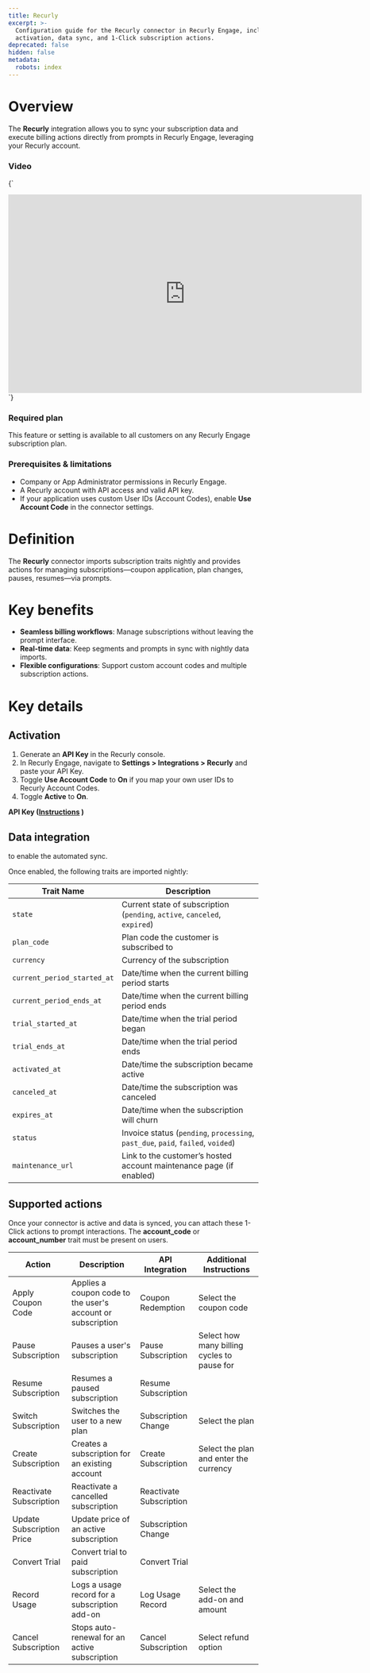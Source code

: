 ```yaml
---
title: Recurly
excerpt: >-
  Configuration guide for the Recurly connector in Recurly Engage, including
  activation, data sync, and 1-Click subscription actions.
deprecated: false
hidden: false
metadata:
  robots: index
---
```

# Overview

The **Recurly** integration allows you to sync your subscription data and execute billing actions directly from prompts in Recurly Engage, leveraging your Recurly account.

### Video

<HTMLBlock>{`
<iframe width="712" height="400" src="https://www.loom.com/embed/46bc074c2ae84fcd8fd55d7b342859d2?sid=d12f25e0-c01d-4ce7-b63c-a6c26f28f83d" frameborder="0" webkitallowfullscreen mozallowfullscreen allowfullscreen></iframe>
`}</HTMLBlock>

### Required plan

This feature or setting is available to all customers on any Recurly Engage subscription plan.<br />

### Prerequisites & limitations

* Company or App Administrator permissions in Recurly Engage.
* A Recurly account with API access and valid API key.
* If your application uses custom User IDs (Account Codes), enable **Use Account Code** in the connector settings.

# Definition

The **Recurly** connector imports subscription traits nightly and provides actions for managing subscriptions—coupon application, plan changes, pauses, resumes—via prompts.<br />

# Key benefits

* **Seamless billing workflows**: Manage subscriptions without leaving the prompt interface.
* **Real-time data**: Keep segments and prompts in sync with nightly data imports.
* **Flexible configurations**: Support custom account codes and multiple subscription actions.

# Key details

## Activation

1. Generate an **API Key** in the Recurly console.
2. In Recurly Engage, navigate to **Settings > Integrations > Recurly** and paste your API Key.
3. Toggle **Use Account Code** to **On** if you map your own user IDs to Recurly Account Codes.
4. Toggle **Active** to **On**.

**API Key ([Instructions](https://docs.recurly.com/docs/api-keys) )**

## Data integration

to enable the automated sync.

Once enabled, the following traits are imported nightly:

| Trait Name                  | Description                                                                      |
| --------------------------- | -------------------------------------------------------------------------------- |
| `state`                     | Current state of subscription (`pending`, `active`, `canceled`, `expired`)       |
| `plan_code`                 | Plan code the customer is subscribed to                                          |
| `currency`                  | Currency of the subscription                                                     |
| `current_period_started_at` | Date/time when the current billing period starts                                 |
| `current_period_ends_at`    | Date/time when the current billing period ends                                   |
| `trial_started_at`          | Date/time when the trial period began                                            |
| `trial_ends_at`             | Date/time when the trial period ends                                             |
| `activated_at`              | Date/time the subscription became active                                         |
| `canceled_at`               | Date/time the subscription was canceled                                          |
| `expires_at`                | Date/time when the subscription will churn                                       |
| `status`                    | Invoice status (`pending`, `processing`, `past_due`, `paid`, `failed`, `voided`) |
| `maintenance_url`           | Link to the customer’s hosted account maintenance page (if enabled)              |

## Supported actions

Once your connector is active and data is synced, you can attach these 1-Click actions to prompt interactions. The **account\_code** or **account\_number** trait must be present on users.

| Action                    | Description                                                 | API Integration         | Additional Instructions                     |
| ------------------------- | ----------------------------------------------------------- | ----------------------- | ------------------------------------------- |
| Apply Coupon Code         | Applies a coupon code to the user's account or subscription | Coupon Redemption       | Select the coupon code                      |
| Pause Subscription        | Pauses a user's subscription                                | Pause Subscription      | Select how many billing cycles to pause for |
| Resume Subscription       | Resumes a paused subscription                               | Resume Subscription     |                                             |
| Switch Subscription       | Switches the user to a new plan                             | Subscription Change     | Select the plan                             |
| Create Subscription       | Creates a subscription for an existing account              | Create Subscription     | Select the plan and enter the currency      |
| Reactivate Subscription   | Reactivate a cancelled subscription                         | Reactivate Subscription |                                             |
| Update Subscription Price | Update price of an active subscription                      | Subscription Change     |                                             |
| Convert Trial             | Convert trial to paid subscription                          | Convert Trial           |                                             |
| Record Usage              | Logs a usage record for a subscription add-on               | Log Usage Record        | Select the add-on and amount                |
| Cancel Subscription       | Stops auto-renewal for an active subscription               | Cancel Subscription     | Select refund option                        |
